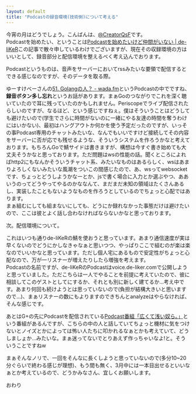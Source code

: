 ```yaml
---
layout: default
title: "Podcastの録音環境(技術側)について考える"
---
```


今宵の月はどうでしょう。こんばんは、[@CreatorQsF](http://f.9en.co/?move=mainSns)です。  
Podcastを始めたい、ということは[Podcastを始めたいけど仲間がいない | de-liKeR](https://de-liker.com/prepare-to-start-podcast.html)この記事で散々申しているわけでございますが、現在その収録環境の方はいいとして、録音部分と配信環境を整えるべく考え込んでおります。

Podcastというものは、音声をサーバーにおいてrssみたいな要領で配信するとできる感じなのですが、そのデータを取る際。

ゆーすけべーさんの[51. Golangの人？ - wada.fm](http://www.wada.fm/entry/ep051)というPodcastの中でですね、**録音ボタン多し忘れ**というお話があります。まぁGoのつながりでこれを深く聴いていたので耳に残っていたのかもしれません。Periscopeでライブ配信されたらしいのですが、なるほど、という感じですねぇ。僕はそういうことはどうしても避けたいので(学生でさらに時間がないのに一緒にやる友達の時間を奪うわけにはいかない)、最初はハングアウトか何かを使う予定だったのですが、いっその事Podcast専用のチャットみたいな、なんでもいいですけど接続してその内容をサーバーに否が応でも残せるような、そういうシステムを作ろうかなと考えております。もちろんGoで鯖サイドは書きますが、構想は今すぐ書き始めても大丈夫そうかなと思っております。ただ問題はwsの性能の話。聞くところによればhttp2にもなんかそういうチャット系、みたいなものはあるらしく、wsはあまりよろしくないみたいな風潮をついこの間感じたので、あ、wsってwebsocketです、ちょっとどうしようかなーとか、jsで書く場合に入力とか選ぶやつ、ああいうのってどうやってやるのかななんて、まだまだ未知の領域はたくさんあるし、実装したこともないようなものを作ろうとしているのでちょっと心配ではあります。  
まぁ組むにしても組まないにしても、どうにか録れなかった事態だけは避けたいので、ここは彼とよく話し合わなければならないかなと思っております。

次。配信環境について。

これはいつも通りde-liKeRの鯖を使おうと思っています。あまり通信速度が実は早くないのでどうにかしなきゃなぁと思いつつ、やっぱりここで組むのが楽は楽なのでいいかなと思っています。ただし個人宅にあるもので安定性がちょっと心配なので、万が一リスナーが増えたりしたら増強を考えます。  
Podcastの名前ですが、de-liKeRのPodcastはvoice.de-liker.comで公開しようと思っていました。ただこちらは一人でやることを前提に考えていたので、彼に相談してこのゲストとしてにするか、それとも別に新しく建てるか…考え中です。あまり何回も続けようとは思っていないので(負担が結構大きいと思いますので…)、まぁリスナーの数にもよりますのできちんとanalyzeはやらなければ、そんな感じです。

あとはG+の先にPodcastを配信されている[Podcast番組「広くて浅い奴ら。」](http://yatura.nextlav.xyz/)という番組があるんですが、こちらの中の人と話していてちょっと機材に気をつけないとノイズとかによっては怖い人たちに叩かれるなぁとかも考えていて、どうしましょか…みたいな。まぁ迷ってないでとりあえず作っちゃいなよ!と。そういうことですねw

まぁそんなノリで、一回をそんなに長くしようと思っていないので(多分10~20分ぐらいで終わる感じが理想)、もう間も無く、3月中には一本目出せるといいなぁとか考えているので、どうかみなさん、宜しくお願いします。

おわり

